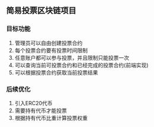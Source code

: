 ## 简易投票区块链项目
### 目标功能
1. 管理员可以自由创建投票合约
2. 每个投票合约要有投票时间限制
3. 任意账户都可以参与投票，并且限制只能投票一次
4. 可以查询当前可投票合约和已经完成的投票合约(前端实现)
5. 可以根据投票合约获取当前投票结果

### 后续优化
1. 引入ERC20代币
2. 需要持有代币才能投票
3. 根据持有代币比重计算投票权重